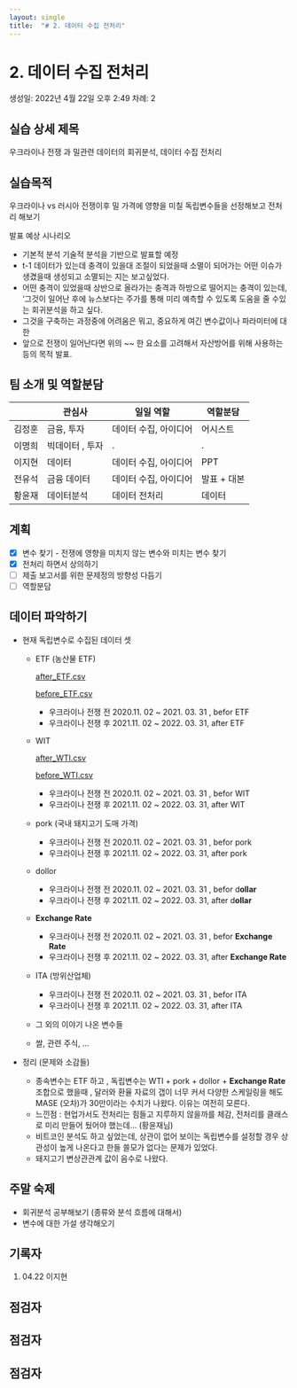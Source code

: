 ```yaml
---
layout: single
title:  "# 2. 데이터 수집 전처리"
---
```




# 2. 데이터 수집 전처리

생성일: 2022년 4월 22일 오후 2:49
차례: 2

## 실습 상세 제목

우크라이나 전쟁 과 밀관련 데이터의 회귀분석, 데이터 수집 전처리 

## 실습목적

우크라이나 vs 러시아 전쟁이후 밀 가격에 영향을 미칠 독립변수들을 선정해보고 전처리 해보기 

발표 예상 시나리오 

- 기본적 분석 기술적 분석을 기반으로 발표할 예정
- t-1 데이터가 있는데 충격이 있을대 조절이 되었을때 소멸이 되어가는 어떤 이슈가 생겼을때 생성되고 소멸되는 지는 보고싶었다.
- 어떤 충격이 있었을때 상반으로 올라가는 충격과 하방으로 떨어지는 충격이 있는데, ‘그것이 일어난 후에 뉴스보다는 주가를 통해 미리 예측할 수 있도록 도움을 줄 수있는 회귀분석을 하고 싶다.
- 그것을 구축하는 과정중에 어려움은 뭐고, 중요하게 여긴 변수값이나 파라미터에 대한
- 앞으로 전쟁이 일어난다면 위의 ~~ 한 요소를 고려해서 자산방어를 위해 사용하는 등의 목적 발표.

## 팀 소개 및 역할분담

|  | 관심사  | 일일 역할 | 역할분담  |
| --- | --- | --- | --- |
| 김정훈 | 금융, 투자  | 데이터 수집, 아이디어  | 어시스트  |
| 이명희 | 빅데이터 , 투자  | . | . |
| 이지현 | 데이터 | 데이터 수집, 아이디어  | PPT  |
| 전유석 | 금융 데이터  | 데이터 수집, 아이디어  | 발표 + 대본  |
| 황윤재  | 데이터분석 | 데이터 전처리  | 데이터 |

## 계획

- [x]  변수 찾기 - 전쟁에 영향을 미치지 않는 변수와 미치는 변수 찾기
- [x]  전처리 하면서 상의하기
- [ ]  제출 보고서를 위한 문제정의 방향성 다듬기
- [ ]  역할분담

## 데이터 파악하기

- 현재 독립변수로 수집된 데이터 셋
    - ETF (농산물 ETF)
        
        [after_ETF.csv](https://github.com/YJ-97/Project_mini/blob/main/datasets/after_ETF.csv)
        
        [before_ETF.csv](https://github.com/YJ-97/Project_mini/blob/main/datasets/before_ETF.csv)
        
        - 우크라이나 전쟁 전 2020.11. 02 ~ 2021. 03. 31 , befor ETF
        - 우크라이나 전쟁 후 2021.11. 02 ~ 2022. 03. 31, after ETF
        
    - WIT
        
        [after_WTI.csv](https://github.com/YJ-97/Project_mini/blob/main/datasets/after_WTI.csv)
        
        [before_WTI.csv](https://github.com/YJ-97/Project_mini/blob/main/datasets/before_WTI.csv)
        
        - 우크라이나 전쟁 전 2020.11. 02 ~ 2021. 03. 31 , befor WIT
        - 우크라이나 전쟁 후 2021.11. 02 ~ 2022. 03. 31, after WIT
        
    - pork (국내 돼지고기 도매 가격)
        - 우크라이나 전쟁 전 2020.11. 02 ~ 2021. 03. 31 , befor pork
        - 우크라이나 전쟁 후 2021.11. 02 ~ 2022. 03. 31, after pork
    
    - dollor
        - 우크라이나 전쟁 전 2020.11. 02 ~ 2021. 03. 31 , befor d**ollar**
        - 우크라이나 전쟁 후 2021.11. 02 ~ 2022. 03. 31, after d**ollar**
        
    - **Exchange Rate**
        - 우크라이나 전쟁 전 2020.11. 02 ~ 2021. 03. 31 , befor **Exchange Rate**
        - 우크라이나 전쟁 후 2021.11. 02 ~ 2022. 03. 31, after **Exchange Rate**
        
    - ITA (방위산업체)
        - 우크라이나 전쟁 전 2020.11. 02 ~ 2021. 03. 31 , befor ITA
        - 우크라이나 전쟁 후 2021.11. 02 ~ 2022. 03. 31, after ITA
        
    - 그 외의 이야기 나온 변수들
    - 쌀, 관련 주식, ...
    
- 정리 (문제와 소감들)
    - 종속변수는 ETF 하고 , 독립변수는 WTI  +  pork + dollor + **Exchange Rate** 조합으로 했을때 , 달러와 환율 자료의 갭이 너무 커서 다양한 스케일링을 해도 MASE (오차)가 30만이라는 수치가 나왔다.  이유는 여전히 모른다.
    - 느낀점 : 현업가서도 전처리는 힘들고 지루하지 않을까를 체감, 전처리를 클래스로 미리 만들어 뒀어야 했는데... (황윤재님)
    - 비트코인 분석도 하고 싶었는데, 상관이 없어 보이는 독립변수를 설정할 경우 상관성이 높게 나온다고 한들 쓸모가 없다는 문제가 있었다.
    - 돼지고기 변상관관계 값이 음수로 나왔다.

## 주말 숙제

- 회귀분석 공부해보기 (종류와 분석 흐름에 대해서)
- 변수에 대한 가설 생각해오기

## 기록자

1.  04.22 이지현 

## 점검자

## 점검자

 

## 점검자
